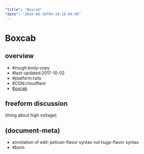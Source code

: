```yaml
---
"title": "Boxcab"
"date": "2018-08-10T04:19:18-04:00"
---
```

# Boxcab

## overview

  - \#rough:body-copy
  - \#last-updated:2017-10-02
  - \#platform:rails
  - \#CDN:cloudflare
  - [Boxcab](https://devcenter.heroku.com/articles/boxcab)




## freeform discussion

(thing about high voltage)




## (document-meta)
  - annotation of edit: pelican-flavor syntax not hugo-flavor syntax
  - #born.

